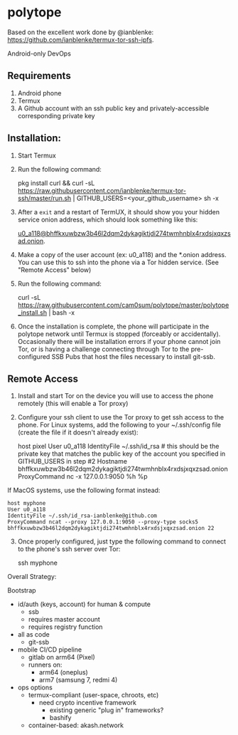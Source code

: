 # polytope

Based on the excellent work done by @ianblenke: https://github.com/ianblenke/termux-tor-ssh-ipfs. 

Android-only DevOps

## Requirements

1. Android phone
2. Termux
3. A Github account with an ssh public key and privately-accessible corresponding private key

## Installation:

1. Start Termux
2. Run the following command:

    pkg install curl && curl -sL https://raw.githubusercontent.com/ianblenke/termux-tor-ssh/master/run.sh | GITHUB_USERS=<your_github_username> sh -x

3. After a `exit` and a restart of TermUX, it should show you your hidden service onion address, which should look something like this:

    u0_a118@bhffkxuwbzw3b46l2dqm2dykagiktjdi274twmhnblx4rxdsjxqxzsad.onion. 

4. Make a copy of the user account (ex: u0_a118) and the *.onion address. You can use this to ssh into the phone via a Tor hidden service. (See "Remote Access" below)
5. Run the following command:
	
	curl -sL https://raw.githubusercontent.com/cam0sum/polytope/master/polytope_install.sh | bash -x

5. Once the installation is complete, the phone will participate in the polytope network until Termux is stopped (forceably or accidentally). Occasionally there will be installation errors if your phone cannot join Tor, or is having a challenge connecting through Tor to the pre-configured SSB Pubs that host the files necessary to install git-ssb. 

## Remote Access
1. Install and start Tor on the device you will use to access the phone remotely (this will enable a Tor proxy)
2. Configure your ssh client to use the Tor proxy to get ssh access to the phone. For Linux systems, add the following to your ~/.ssh/config file (create the file if it doesn't already exist):

    host pixel
    User u0_a118
    IdentityFile ~/.ssh/id_rsa # this should be the private key that matches the public key of the account you specified in GITHUB_USERS in step #2
    Hostname bhffkxuwbzw3b46l2dqm2dykagiktjdi274twmhnblx4rxdsjxqxzsad.onion
    ProxyCommand nc -x 127.0.0.1:9050 %h %p

If MacOS systems, use the following format instead:

    host myphone
    User u0_a118
    IdentityFile ~/.ssh/id_rsa-ianblenke@github.com
    ProxyCommand ncat --proxy 127.0.0.1:9050 --proxy-type socks5 bhffkxuwbzw3b46l2dqm2dykagiktjdi274twmhnblx4rxdsjxqxzsad.onion 22
    
3. Once properly configured, just type the following command to connect to the phone's ssh server over Tor:

    ssh myphone


Overall Strategy:

Bootstrap
- id/auth (keys, account) for human & compute
    - ssb
    - requires master account
    - requires registry function
- all as code
    - git-ssb
- mobile CI/CD pipeline
    - gitlab on arm64 (Pixel)
    - runners on:
        - arm64 (oneplus)
        - arm7 (samsung 7, redmi 4)
- ops options
    - termux-compliant (user-space, chroots, etc)
        - need crypto incentive framework
            - existing generic "plug in" frameworks?
            - bashify
    - container-based: akash.network
